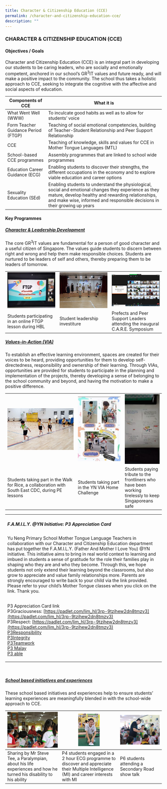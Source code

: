 ```yaml
---
title: Character & Citizenship Education (CCE)
permalink: /character-and-citizenship-education-cce/
description: ""
---
```

### CHARACTER &amp; CITIZENSHIP EDUCATION (CCE)

#### Objectives / Goals

Character and Citizenship Education (CCE) is an integral part in developing our students to be caring leaders, who are socially and emotionally competent, anchored in our school’s GR<sup>3</sup>IT values and future ready, and will make a positive impact to the community. The school thus takes a holistic approach to CCE, seeking to integrate the cognitive with the affective and social aspects of education.

| Components of CCE | What it is |
|---|---|
| What Went Well (WWW) | To inculcate good habits as well as to allow for students’ voice |
| Form Teacher Guidance Period (FTGP) | Teaching of social emotional competencies, building of Teacher-Student Relationship and Peer Support Relationship |
| CCE | Teaching of knowledge, skills and values for CCE in Mother Tongue Languages (MTL) |
| School-based CCE programmes | Assembly programmes that are linked to school wide programmes |
| Education Career Guidance (ECG) | Enabling students to discover their strengths, the different occupations in the economy and to explore viable education and career options |
| Sexuality Education (SEd) | Enabling students to understand the physiological, social and emotional changes they experience as they mature, develop healthy and rewarding relationships, and make wise, informed and responsible decisions in their growing up years |

#### Key Programmes

<h5><u>Character &amp; Leadership Development</u></h5>

The core GR<sup>3</sup>IT values are fundamental for a person of good character and a useful citizen of Singapore. The values guide students to discern between right and wrong and help them make responsible choices. Students are nurtured to be leaders of self and others, thereby preparing them to be leaders of tomorrow.
<table>
  <tbody><tr>
    <td width="33%">
			<img src="/images/1-300x225.jpg">
		</td>
    <td width="33%">
			<img src="/images/2-300x225.jpg">
		</td>
		<td width="33%">
			<img src="/images/3-300x200.jpg">
		</td>
	</tr>
  <tr>
    <td>Students participating in an online FTGP lesson during HBL</td>
    <td>Student leadership investiture</td>
    <td>Prefects and Peer Support Leaders attending the inaugural C.A.R.E. Symposium</td>
  </tr>
</tbody></table>

<h5><u>Values-in-Action (VIA)</u></h5>

To establish an effective learning environment, spaces are created for their voices to be heard, providing opportunities for them to develop self-directedness, responsibility and ownership of their learning. Through VIAs, opportunities are provided for students to participate in the planning and implementation of the projects, thereby developing a sense of belonging to the school community and beyond, and having the motivation to make a positive difference.

<table>
  <tbody><tr>
    <td width="45%">
			<img src="/images/4VIA.jpg">
		</td>
    <td width="30%">
			<img src="/images/5-199x300.jpg">
		</td>
		<td width="25%">
			<img src="/images/6-150x300.jpg">
		</td>
  </tr>
  <tr>
    <td>Students taking part in the Walk for Rice, a collaboration with South East CDC, during PE lessons</td>
    <td>Students taking part in the YN VIA Home Challenge</td>
    <td>Students paying tribute to the frontliners who have been working tirelessly to keep Singaporeans safe</td>
  </tr>
</tbody></table>

<table>
	<tbody><tr>
		<td colspan="3">
			<h5>F.A.M.I.L.Y. @YN Initiative: P3 Appreciation Card</h5>
		</td>
	</tr>
	<tr>
		<td colspan="3">	   
Yu Neng Primary School Mother Tongue Language Teachers in collaboration with our Character and Citizenship Education department has put together the F.A.M.I.L.Y. (Father And Mother I Love You) @YN initiative. This initiative aims to bring in real world context to learning and imbued in students a sense of gratitude for the role their families play in shaping who they are and who they become. Through this, we hope students not only extend their learning beyond the classrooms, but also grow to appreciate and value family relationships more. Parents are strongly encouraged to write back to your child via the link provided. Please refer to your child’s Mother Tongue classes when you click on the link. Thank you.<br><br>
			
P3 Appreciation Card link<br>
P3Graciousness: [https://padlet.com/lim_hl/3rp-9tzihew2dn8tmzv3](https://padlet.com/lim_hl/3rp-9tzihew2dn8tmzv3) <br>
P3Respect: [https://padlet.com/lim_hl/3rp-9tzihew2dn8tmzv3](https://padlet.com/lim_hl/3rp-9tzihew2dn8tmzv3)<br>
[P3Responsibility](https://padlet.com/lim_hl/3ry-8z2il9st8v1rr1t0) <br>
[P3Integrity](https://padlet.com/LIMHL/3in-g5r0fbdfca8byzzu)<br>
[P3Teamwork](https://padlet.com/LIMHL/3tm-smevnao1tb4a99rv) <br>
[P3 Malay](https://padlet.com/LIMHL/3ml-appreciation-card-9ty07enzb17yr6yx)<br>
[P3 able](https://padlet.com/lim_hl_a1/p3-abled-jmep5f37u15no2w)<br>
		</td>
	</tr>
</tbody></table><br>

<h5><u>School based initiatives and experiences</u></h5>

These school based initiatives and experiences help to ensure students’ learning experiences are meaningfully blended in with the school-wide approach to CCE.

| ![](/images/citizen1.jpg) | <img src="/images/citizen2.jpg" style="width:40%"> | ![](/images/citizen3.jpg) | 
|---|---|---|
| Sharing by Mr Steve Tee, a Paralympian, about his life experiences and how he turned his disability to his ability | P4 students engaged in a 2 hour ECG programme to discover and appreciate their Multiple Intelligence (MI) and career interests with MI | P6 students attending a Secondary Road show talk |